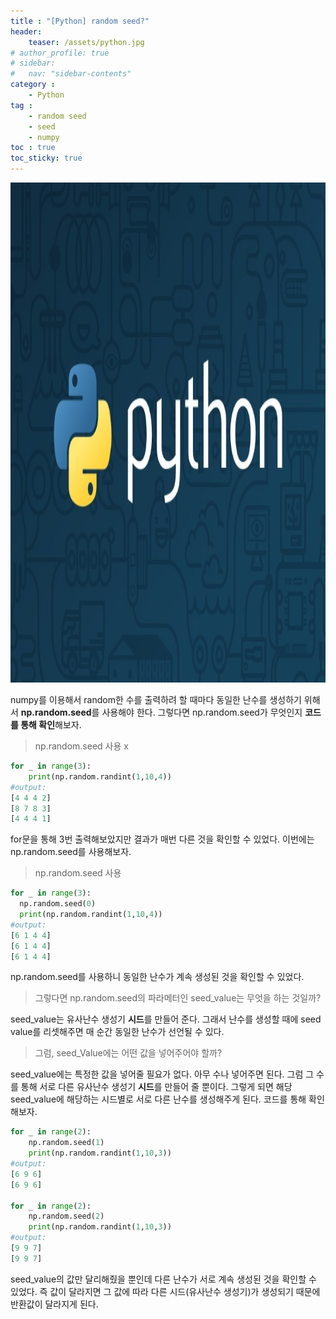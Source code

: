 ```yaml
---
title : "[Python] random seed?"
header:
    teaser: /assets/python.jpg
# author_profile: true
# sidebar:
#   nav: "sidebar-contents"
category :
    - Python
tag : 
    - random seed
    - seed
    - numpy
toc : true 
toc_sticky: true
---
```


<img src='/assets/python.jpg' width = 1000 height = 800 >

numpy를 이용해서 random한 수를 출력하려 할 때마다 동일한 난수를 생성하기 위해서 **np.random.seed**를 사용해야 한다. 그렇다면 np.random.seed가 무엇인지 **코드를 통해 확인**해보자.

>np.random.seed 사용 x 

```py
for _ in range(3):
    print(np.random.randint(1,10,4))
#output:
[4 4 4 2]
[8 7 8 3]
[4 4 4 1]
```
for문을 통해 3번 출력해보았지만 결과가 매번 다른 것을 확인할 수 있었다. 이번에는 np.random.seed를 사용해보자.

>np.random.seed 사용

```py
for _ in range(3):
  np.random.seed(0)
  print(np.random.randint(1,10,4))
#output:
[6 1 4 4]
[6 1 4 4]
[6 1 4 4]
```

np.random.seed를 사용하니 동일한 난수가 계속 생성된 것을 확인할 수 있었다. 

>그렇다면 np.random.seed의 파라메터인 seed_value는 무엇을 하는 것일까?

seed_value는 유사난수 생성기 **시드**를 만들어 준다. 그래서 난수를 생성할 때에 seed value를 리셋해주면 매 순간 동일한 난수가 선언될 수 있다.

>그럼, seed_Value에는 어떤 값을 넣어주어야 할까? 

seed_value에는 특정한 값을 넣어줄 필요가 없다. 아무 수나 넣어주면 된다. 그럼 그 수를 통해 서로 다른 유사난수 생성기 **시드**를 만들어 줄 뿐이다. 그렇게 되면 해당 seed_value에 해당하는 시드별로 서로 다른 난수를 생성해주게 된다. 코드를 통해 확인해보자. 

```py
for _ in range(2):
    np.random.seed(1)
    print(np.random.randint(1,10,3))
#output:
[6 9 6]
[6 9 6]

for _ in range(2):
    np.random.seed(2)
    print(np.random.randint(1,10,3))
#output:
[9 9 7]
[9 9 7]
```
seed_value의 값만 달리해줬을 뿐인데 다른 난수가 서로 계속 생성된 것을 확인할 수 있었다. 즉 값이 달라지면 그 값에 따라 다른 시드(유사난수 생성기)가 생성되기 때문에 반환값이 달라지게 된다. 